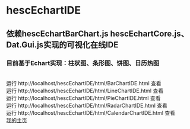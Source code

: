 # hescEchartIDE
## 依赖hescEchartBarChart.js hescEchartCore.js、Dat.Gui.js实现的可视化在线IDE
### 目前基于Echart实现：柱状图、条形图、饼图、日历热图
<br>运行 http://localhost/hescEchartIDE/html/BarChartIDE.html 查看
<br>运行 http://localhost/hescEchartIDE/html/LineChartIDE.html 查看
<br>运行 http://localhost/hescEchartIDE/html/PieChartIDE.html 查看
<br>运行 http://localhost/hescEchartIDE/html/RadarChartIDE.html 查看
<br>运行 http://localhost/hescEchartIDE/html/CalendarChartIDE.html 查看
<br>[我的主页](http://mmcode.top)
